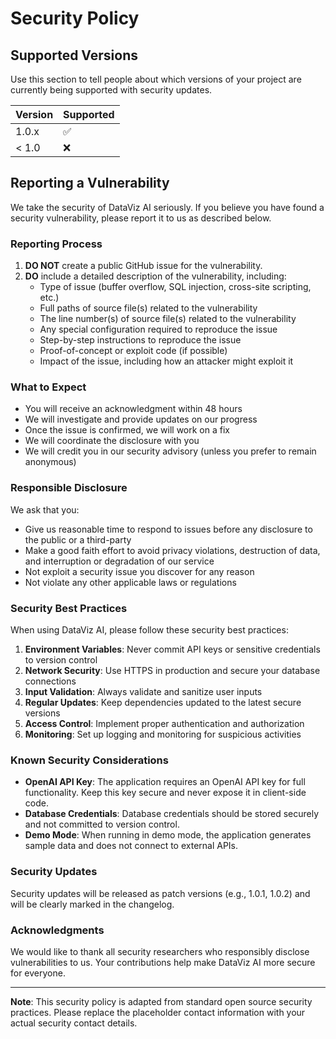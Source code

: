 # Security Policy

## Supported Versions

Use this section to tell people about which versions of your project are
currently being supported with security updates.

| Version | Supported          |
| ------- | ------------------ |
| 1.0.x   | :white_check_mark: |
| < 1.0   | :x:                |

## Reporting a Vulnerability

We take the security of DataViz AI seriously. If you believe you have found a security vulnerability, please report it to us as described below.

### Reporting Process

1. **DO NOT** create a public GitHub issue for the vulnerability.
2. **DO** include a detailed description of the vulnerability, including:
   - Type of issue (buffer overflow, SQL injection, cross-site scripting, etc.)
   - Full paths of source file(s) related to the vulnerability
   - The line number(s) of source file(s) related to the vulnerability
   - Any special configuration required to reproduce the issue
   - Step-by-step instructions to reproduce the issue
   - Proof-of-concept or exploit code (if possible)
   - Impact of the issue, including how an attacker might exploit it

### What to Expect

- You will receive an acknowledgment within 48 hours
- We will investigate and provide updates on our progress
- Once the issue is confirmed, we will work on a fix
- We will coordinate the disclosure with you
- We will credit you in our security advisory (unless you prefer to remain anonymous)

### Responsible Disclosure

We ask that you:

- Give us reasonable time to respond to issues before any disclosure to the public or a third-party
- Make a good faith effort to avoid privacy violations, destruction of data, and interruption or degradation of our service
- Not exploit a security issue you discover for any reason
- Not violate any other applicable laws or regulations

### Security Best Practices

When using DataViz AI, please follow these security best practices:

1. **Environment Variables**: Never commit API keys or sensitive credentials to version control
2. **Network Security**: Use HTTPS in production and secure your database connections
3. **Input Validation**: Always validate and sanitize user inputs
4. **Regular Updates**: Keep dependencies updated to the latest secure versions
5. **Access Control**: Implement proper authentication and authorization
6. **Monitoring**: Set up logging and monitoring for suspicious activities

### Known Security Considerations

- **OpenAI API Key**: The application requires an OpenAI API key for full functionality. Keep this key secure and never expose it in client-side code.
- **Database Credentials**: Database credentials should be stored securely and not committed to version control.
- **Demo Mode**: When running in demo mode, the application generates sample data and does not connect to external APIs.

### Security Updates

Security updates will be released as patch versions (e.g., 1.0.1, 1.0.2) and will be clearly marked in the changelog.

### Acknowledgments

We would like to thank all security researchers who responsibly disclose vulnerabilities to us. Your contributions help make DataViz AI more secure for everyone.

---

**Note**: This security policy is adapted from standard open source security practices. Please replace the placeholder contact information with your actual security contact details.
